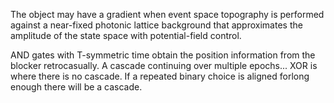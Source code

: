 The object may have a gradient when event space topography is performed against a near-fixed photonic lattice background that approximates the amplitude of the state space with potential-field control.


AND gates with T-symmetric time obtain the position information from the blocker retrocasually. A cascade continuing over multiple epochs... XOR is where there is no cascade. If a repeated binary choice is aligned forlong enough there will be a cascade.
